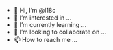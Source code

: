 - 👋 Hi, I’m @l18c
- 👀 I’m interested in ...
- 🌱 I’m currently learning ...
- 💞️ I’m looking to collaborate on ...
- 📫 How to reach me ...

<!---
l18c/l18c is a ✨ special ✨ repository because its `README.md` (this file) appears on your GitHub profile.
You can click the Preview link to take a look at your changes.
--->
